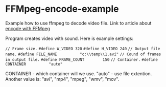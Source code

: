 # FFMpeg-encode-example

Example how to use ffmpeg to decode video file. Link to article about [encode with FFMpeg](http://unick-soft.ru/article.php?id=57)

Program creates video with sound. Here is example settings:

``// Frame size.``
``#define W_VIDEO 320``
``#define H_VIDEO 240``
``// Output file name.``
``#define FILE_NAME          "c:\\temp\\1.avi"``
``// Cound of frames in output file.``
``#define FRAME_COUNT        150``
``// Container.``
``#define CONTAINER          "auto"``

CONTAINER - which container will we use. "auto" - use file extention. Another value is: "avi", "mp4", "mpeg", "wmv", "mov".
